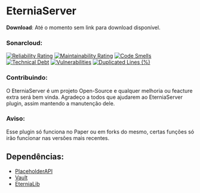 # EterniaServer
**Download**: Até o momento sem link para download disponível.
### Sonarcloud:
[![Reliability Rating](https://sonarcloud.io/api/project_badges/measure?project=EterniaServer_EterniaServer&metric=reliability_rating)](https://sonarcloud.io/dashboard?id=EterniaServer_EterniaServer)
[![Maintainability Rating](https://sonarcloud.io/api/project_badges/measure?project=EterniaServer_EterniaServer&metric=sqale_rating)](https://sonarcloud.io/dashboard?id=EterniaServer_EterniaServer)
[![Code Smells](https://sonarcloud.io/api/project_badges/measure?project=EterniaServer_EterniaServer&metric=code_smells)](https://sonarcloud.io/dashboard?id=EterniaServer_EterniaServer)
[![Technical Debt](https://sonarcloud.io/api/project_badges/measure?project=EterniaServer_EterniaServer&metric=sqale_index)](https://sonarcloud.io/dashboard?id=EterniaServer_EterniaServer)
[![Vulnerabilities](https://sonarcloud.io/api/project_badges/measure?project=EterniaServer_EterniaServer&metric=vulnerabilities)](https://sonarcloud.io/dashboard?id=EterniaServer_EterniaServer)
[![Duplicated Lines (%)](https://sonarcloud.io/api/project_badges/measure?project=EterniaServer_EterniaServer&metric=duplicated_lines_density)](https://sonarcloud.io/dashboard?id=EterniaServer_EterniaServer)
### Contribuindo:
O EterniaServer é um projeto Open-Source e qualquer melhoria ou feacture extra será bem vinda. Agradeço
a todos que ajudarem ao EterniaServer plugin, assim mantendo a manutenção dele.
### Aviso:
Esse plugin só funciona no Paper ou em forks do mesmo, certas funções só irão funcionar nas versões mais recentes.
## Dependências:
- [PlaceholderAPI](https://www.spigotmc.org/resources/placeholderapi.6245/)
- [Vault](https://www.spigotmc.org/resources/vault.34315/)
- [EterniaLib](https://github.com/EterniaServer/EterniaLib)

